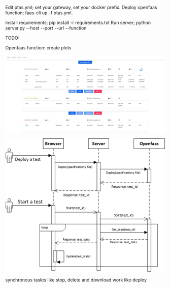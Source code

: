 Edit ptas.yml; set your gateway, set your docker prefix.
Deploy openfaas function; faas-cli up -f ptas.yml.

Install requirements; pip install -r requirements.txt
Run server; python server.py --host <host> --port <port> --url <openfaas url> --function <funcion name>

TODO:

Openfaas function:
    create plots

![alt text](https://github.com/JadKHaddad/Openfaas-Performance-Testing-as-a-Service/blob/main/assets/img.jpg?raw=true)
    
![alt text](https://github.com/JadKHaddad/Openfaas-Performance-Testing-as-a-Service/blob/main/assets/seq.jpg?raw=true)
    
synchronous taskts like stop, delete and download work like deploy


